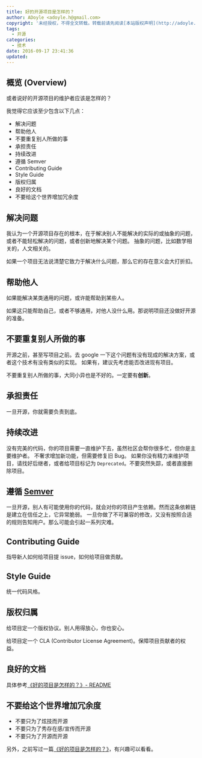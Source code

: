 ```yaml
---
title: 好的开源项目是怎样的？
author: ADoyle <adoyle.h@gmail.com>
copyright: '未经授权，不得全文转载。转载前请先阅读[本站版权声明](http://adoyle.me/copyright)'
tags:
  - 开源
categories:
  - 技术
date: 2016-09-17 23:41:36
updated:
---
```




## 概览 (Overview)

或者说好的开源项目的维护者应该是怎样的？

我觉得它应该至少包含以下几点：

- 解决问题
- 帮助他人
- 不要重复别人所做的事
- 承担责任
- 持续改进
- 遵循 Semver
- Contributing Guide
- Style Guide
- 版权归属
- 良好的文档
- 不要给这个世界增加冗余度

<!-- more -->


<a name="解决问题"></a>
## 解决问题

我认为一个开源项目存在的根本，在于解决别人不能解决的实际的或抽象的问题，或者不能轻松解决的问题，或者创新地解决某个问题。
抽象的问题，比如数学相关的，人文相关的。

如果一个项目无法说清楚它致力于解决什么问题，那么它的存在意义会大打折扣。

<a name="帮助他人"></a>
## 帮助他人

如果能解决某类通用的问题，或许能帮助到某些人。

如果这只能帮助自己，或者不够通用，对他人没什么用。那说明项目还没做好开源的准备。

<a name="不要重复别人所做的事"></a>
## 不要重复别人所做的事

开源之前，甚至写项目之前。去 google 一下这个问题有没有现成的解决方案，或者这个技术有没有类似的实现。
如果有，建议先考虑能否改进现有项目。

不要重复别人所做的事，大同小异也是不好的。一定要有**创新**。

<a name="承担责任"></a>
## 承担责任

一旦开源，你就需要负责到底。

<a name="持续改进"></a>
## 持续改进

没有完美的代码，你的项目需要一直维护下去，虽然社区会帮你很多忙，但你是主要维护者。
不奢求增加新功能，但需要修复旧 Bug。
如果你没有精力来维护项目，请找好后继者，或者给项目标记为 `Deprecated`。不要突然失踪，或者直接删除项目。

<a name="遵循-semver"></a>
## 遵循 [Semver][]

一旦开源，别人有可能使用你的代码，就会对你的项目产生依赖。然而这条依赖链是建立在信任之上，它异常脆弱。
一旦你做了不可兼容的修改，又没有按照合适的规则告知用户。那么可能会引起一系列灾难。

<a name="contributing-guide"></a>
## Contributing Guide

指导新人如何给项目提 issue，如何给项目做贡献。

<a name="style-guide"></a>
## Style Guide

统一代码风格。

<a name="版权归属"></a>
## 版权归属

给项目定一个版权协议。别人用得放心，你也安心。

给项目定一个 CLA (Contributor License Agreement)。保障项目贡献者的权益。

<a name="良好的文档"></a>
## 良好的文档

具体参考[《好的项目是怎样的？》- README](http://adoyle.me/blog/what-kind-of-project-is-good.html#readme)

<a name="不要给这个世界增加冗余度"></a>
## 不要给这个世界增加冗余度

- 不要只为了炫技而开源
- 不要只为了秀存在感/宣传而开源
- 不要只为了开源而开源



另外，之前写过一篇[《好的项目是怎样的？》][0]，有兴趣可以看看。


<!-- 以下是相关链接 -->

[0]: http://adoyle.me/blog/what-kind-of-project-is-good.html
[Semver]: http://semver.org/